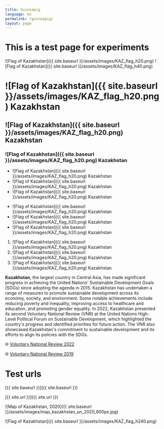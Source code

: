 ```yaml
---
title: Guineapig
language: en
permalink: /guineapig/
layout: page
---
```


# This is a test page for experiments

![Flag of Kazakhstan]({{ site.baseurl }}/assets/images/KAZ_flag_h20.png)
![Flag of Kazakhstan]({{ site.baseurl }}/assets/images/KAZ_flag_h40.png)
# ![Flag of Kazakhstan]({{ site.baseurl }}/assets/images/KAZ_flag_h20.png) Kazakhstan
## ![Flag of Kazakhstan]({{ site.baseurl }}/assets/images/KAZ_flag_h20.png) Kazakhstan
### ![Flag of Kazakhstan]({{ site.baseurl }}/assets/images/KAZ_flag_h20.png) Kazakhstan


* ![Flag of Kazakhstan]({{ site.baseurl }}/assets/images/KAZ_flag_h20.png) Kazakhstan
* ![Flag of Kazakhstan]({{ site.baseurl }}/assets/images/KAZ_flag_h20.png) Kazakhstan
* ![Flag of Kazakhstan]({{ site.baseurl }}/assets/images/KAZ_flag_h20.png) Kazakhstan


- ![Flag of Kazakhstan]({{ site.baseurl }}/assets/images/KAZ_flag_h20.png) Kazakhstan
- ![Flag of Kazakhstan]({{ site.baseurl }}/assets/images/KAZ_flag_h20.png) Kazakhstan
- ![Flag of Kazakhstan]({{ site.baseurl }}/assets/images/KAZ_flag_h20.png) Kazakhstan


1. ![Flag of Kazakhstan]({{ site.baseurl }}/assets/images/KAZ_flag_h20.png) Kazakhstan
2. ![Flag of Kazakhstan]({{ site.baseurl }}/assets/images/KAZ_flag_h20.png) Kazakhstan
3. ![Flag of Kazakhstan]({{ site.baseurl }}/assets/images/KAZ_flag_h20.png) Kazakhstan



**Kazakhstan**, the largest country in Central Asia, has made significant progress in achieving the United Nations' Sustainable Development Goals (SDGs) since adopting the agenda in 2015. Kazakhstan has undertaken a range of measures to promote sustainable development across its economy, society, and environment. Some notable achievements include reducing poverty and inequality, improving access to healthcare and education, and promoting gender equality. In 2022, Kazakhstan presented its second Voluntary National Review (VNR) at the United Nations High-Level Political Forum on Sustainable Development, which highlighted the country's progress and identified priorities for future action. The VNR also showcased Kazakhstan's commitment to sustainable development and its efforts to align its policies with the SDGs.

🌐 [Voluntary National Review 2022](https://hlpf.un.org/countries/kazakhstan/voluntary-national-review-2022)

🌐 [Voluntary National Review 2019](https://hlpf.un.org/countries/kazakhstan/voluntary-national-review-2019)


# Test urls
[{{ site.baseurl }}]({{ site.baseurl }})

[{{ site.url }}]({{ site.url }})



![Map of Kazakhstan, 2020]({{ site.baseurl }}/assets/images/map_kazakhstan_un_2020_800px.jpg)

![Flag of Kazakhstan]({{ site.baseurl }}/assets/images/KAZ_flag_h240.png)
